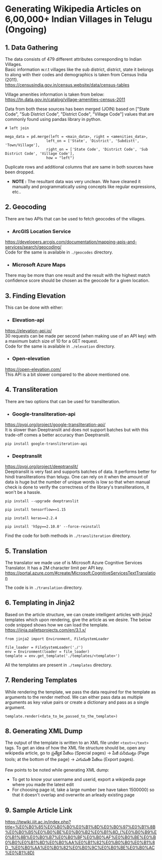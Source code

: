# Generating Wikipedia Articles on 6,00,000+ Indian Villages in Telugu (Ongoing)

## 1. Data Gathering
The data consists of 479 different attributes corresponding to
Indian Villages.  
Basic information w.r.t villages like the sub district, district, state it belongs to along with their codes and demographics is taken from Census India (2011).  
https://censusindia.gov.in/census.website/data/census-tables  

Village amenities information is taken from below:  
https://tn.data.gov.in/catalog/village-amenities-census-2011  

Data from both these sources has been merged (JOIN) based on ["State Code", "Sub District Code", "District Code", "Village Code"] values that are commonly found using pandas library in python.

```
# left join

mega_data = pd.merge(left = <main_data>, right = <amenities_data>, 
                   left_on = ['State', 'District', 'Subdistt', 'Town/Village'],
                   right_on = ['State Code', 'District Code', 'Sub District Code', 'Village Code'],
                   how = "left")
```
Duplicate rows and additional columns that are same in both sources have been dropped.  

* **NOTE :** The resultant data was very unclean. We have cleaned it manually and programmatically using concepts like regular expressions, etc..   

## 2. Geocoding
There are two APIs that can be used to fetch geocodes of the villages.  
* ### ArcGIS Location Service  
https://developers.arcgis.com/documentation/mapping-apis-and-services/search/geocoding/  
Code for the same is available in ```./geocodes``` directory.

* ### Microsoft Azure Maps  
There may be more than one result and the result with the highest match confidence score should be chosen as the geocode for a given location.

## 3. Finding Elevation  
This can be done with either:  
* ### Elevation-api  
https://elevation-api.io/  
30 requests can be made per second (when making use of an API key) with a maximum batch size of 10 for a GET request.  
Code for the same is available in ```./elevation``` directory.

* ### Open-elevation 
https://open-elevation.com/  
This API is a bit slower compared to the above mentioned one.  

## 4. Transliteration
There are two options that can be used for transliteration.
* ### Google-transliteration-api  
https://pypi.org/project/google-transliteration-api/  
It is slower than Deeptranslit and does not support batches but with this trade-off comes a better accuracy than Deeptranslit.  
```
pip install google-transliteration-api
```

* ### Deeptranslit  
https://pypi.org/project/deeptranslit/  
Deeptranslit is very fast and supports batches of data. It performs better for hindi transliterations than telugu. One can rely on it when the amount of data is huge but the number of unique words is low so that when manual check is done to verify the correctness of the library's transliterations, it won't be a hassle.  
```
pip install --upgrade deeptranslit

pip install tensorflow==1.15

pip install keras==2.2.4

pip install 'h5py==2.10.0' --force-reinstall
```
Find the code for both methods in ```./transliteration``` directory.

## 5. Translation
The translator we made use of is Microsoft Azure Cognitive Services Translator. It has a 2M character limit per API key.
https://portal.azure.com/#create/Microsoft.CognitiveServicesTextTranslation  

The code is in ```./translation``` directory.

## 6. Templating in Jinja2
Based on the article structure, we can create intelligent articles with jinja2 templates which upon rendering, give the article as we desire. The below code snipped shows how we can load the template.  
https://jinja.palletsprojects.com/en/3.1.x/

```
from jinja2 import Environment, FileSystemLoader

file_loader = FileSystemLoader('./')
env = Environment(loader = file_loader)
template = env.get_template('./templates/<template>')
```
All the templates are present in ```./templates``` directory.

## 7. Rendering Templates
While rendering the template, we pass the data required for the template as arguments to the render method. We can either pass data as multiple arguments as key value pairs or create a dictionary and pass as a single argument.

```
template.render(<data_to_be_passed_to_the_template>)
```

## 8. Generating XML Dump
The output of the template is written to an XML file under ```<text></text>``` tags. To get an idea of how the XML file structure should be, open any wikipedia article, go to
ప్రత్యేక పేజీలు (Special pages) -> పేజీ పనిముట్లు (Page tools; at the bottom of the page) -> ఎగుమతి పేజీలు (Export pages).  

Few points to be noted while generating XML dump:  
* To get to know your username and userid, export a wikipedia page where you made the latest edit
* For choosing page id, take a large number (we have taken 1500000) so that it doesn't overlap and overwrite an arleady existing page

## 9. Sample Article Link
https://tewiki.iiit.ac.in/index.php?title=%E0%B0%85%E0%B0%B0%E0%B1%8D%E0%B0%97%E0%B1%8B%E0%B0%B5%E0%B0%BE%E0%B0%B2%E0%B1%8D_(%E0%B0%B9%E0%B1%8B%E0%B0%B7%E0%B0%BF%E0%B0%AF%E0%B0%BE%E0%B0%B0%E0%B1%8D%E0%B0%AA%E0%B1%82%E0%B0%B0%E0%B1%8D,_%E0%B0%AA%E0%B0%82%E0%B0%9C%E0%B0%BE%E0%B0%AC%E0%B1%8D)

